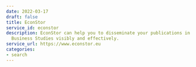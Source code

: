 ```yaml
---
date: 2022-03-17
draft: false
title: EconStor
service_id: econstor
description: EconStor can help you to disseminate your publications in Economics and
  Business Studies visibly and effectively.
service_url: https://www.econstor.eu
categories:
- search
---
```



